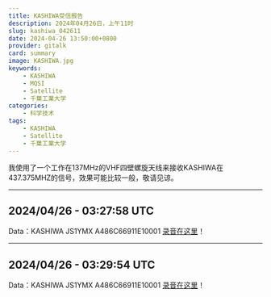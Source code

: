 ```yaml
---
title: KASHIWA受信报告
description: 2024年04月26日，上午11时
slug: kashiwa_042611
date: 2024-04-26 13:50:00+0800
provider: gitalk
card: summary
image: KASHIWA.jpg
keywords:
    - KASHIWA
    - MQSI
    - Satellite
    - 千葉工業大学
categories:
    - 科学技术
tags:
    - KASHIWA
    - Satellite
    - 千葉工業大学
---
```


我使用了一个工作在137MHz的VHF四壁螺旋天线来接收KASHIWA在437.375MHZ的信号，效果可能比较一般，敬请见谅。

**********

## 2024/04/26 - 03:27:58 UTC

Data：KASHIWA JS1YMX A486C66911E10001
[录音在这里](KASHIWA_20240426_032758Z_DE_BG7ZDQ.wav)！

**********

## 2024/04/26 - 03:29:54 UTC

Data：KASHIWA JS1YMX A486C66911E10001
[录音在这里](KASHIWA_20240426_032954Z_DE_BG7ZDQ.wav)！

